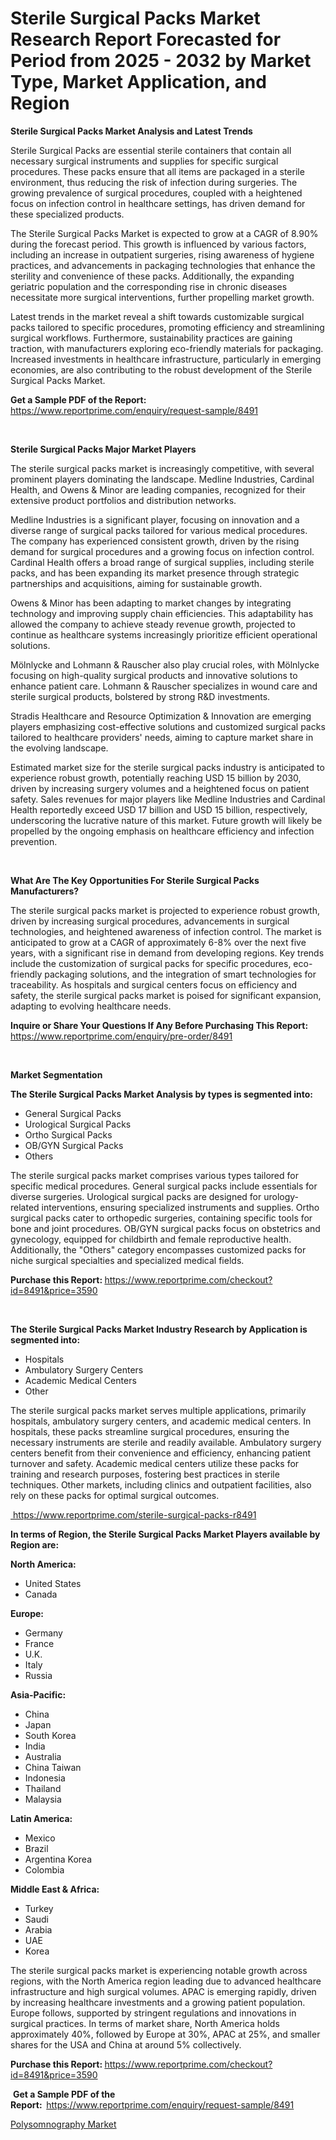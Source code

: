 <p><h1>Sterile Surgical Packs Market Research Report Forecasted for Period from 2025 -  2032 by Market Type, Market Application, and Region</h1></p><p><strong>Sterile Surgical Packs Market Analysis and Latest Trends</strong></p>
<p><p>Sterile Surgical Packs are essential sterile containers that contain all necessary surgical instruments and supplies for specific surgical procedures. These packs ensure that all items are packaged in a sterile environment, thus reducing the risk of infection during surgeries. The growing prevalence of surgical procedures, coupled with a heightened focus on infection control in healthcare settings, has driven demand for these specialized products.</p><p>The Sterile Surgical Packs Market is expected to grow at a CAGR of 8.90% during the forecast period. This growth is influenced by various factors, including an increase in outpatient surgeries, rising awareness of hygiene practices, and advancements in packaging technologies that enhance the sterility and convenience of these packs. Additionally, the expanding geriatric population and the corresponding rise in chronic diseases necessitate more surgical interventions, further propelling market growth.</p><p>Latest trends in the market reveal a shift towards customizable surgical packs tailored to specific procedures, promoting efficiency and streamlining surgical workflows. Furthermore, sustainability practices are gaining traction, with manufacturers exploring eco-friendly materials for packaging. Increased investments in healthcare infrastructure, particularly in emerging economies, are also contributing to the robust development of the Sterile Surgical Packs Market.</p></p>
<p><strong>Get a Sample PDF of the Report:&nbsp;</strong> <a href="https://www.reportprime.com/enquiry/request-sample/8491?utm_campaign=3220&utm_medium=2&utm_source=Github&utm_content=ia&utm_term=19032025&utm_id=sterile-surgical-packs">https://www.reportprime.com/enquiry/request-sample/8491</a></p>
<p>&nbsp;</p>
<p><strong>Sterile Surgical Packs Major Market Players</strong></p>
<p><p>The sterile surgical packs market is increasingly competitive, with several prominent players dominating the landscape. Medline Industries, Cardinal Health, and Owens & Minor are leading companies, recognized for their extensive product portfolios and distribution networks.</p><p>Medline Industries is a significant player, focusing on innovation and a diverse range of surgical packs tailored for various medical procedures. The company has experienced consistent growth, driven by the rising demand for surgical procedures and a growing focus on infection control. Cardinal Health offers a broad range of surgical supplies, including sterile packs, and has been expanding its market presence through strategic partnerships and acquisitions, aiming for sustainable growth.</p><p>Owens & Minor has been adapting to market changes by integrating technology and improving supply chain efficiencies. This adaptability has allowed the company to achieve steady revenue growth, projected to continue as healthcare systems increasingly prioritize efficient operational solutions.</p><p>Mölnlycke and Lohmann & Rauscher also play crucial roles, with Mölnlycke focusing on high-quality surgical products and innovative solutions to enhance patient care. Lohmann & Rauscher specializes in wound care and sterile surgical products, bolstered by strong R&D investments.</p><p>Stradis Healthcare and Resource Optimization & Innovation are emerging players emphasizing cost-effective solutions and customized surgical packs tailored to healthcare providers' needs, aiming to capture market share in the evolving landscape.</p><p>Estimated market size for the sterile surgical packs industry is anticipated to experience robust growth, potentially reaching USD 15 billion by 2030, driven by increasing surgery volumes and a heightened focus on patient safety. Sales revenues for major players like Medline Industries and Cardinal Health reportedly exceed USD 17 billion and USD 15 billion, respectively, underscoring the lucrative nature of this market. Future growth will likely be propelled by the ongoing emphasis on healthcare efficiency and infection prevention.</p></p>
<p>&nbsp;</p>
<p><strong>What Are The Key Opportunities For Sterile Surgical Packs Manufacturers?</strong></p>
<p><p>The sterile surgical packs market is projected to experience robust growth, driven by increasing surgical procedures, advancements in surgical technologies, and heightened awareness of infection control. The market is anticipated to grow at a CAGR of approximately 6-8% over the next five years, with a significant rise in demand from developing regions. Key trends include the customization of surgical packs for specific procedures, eco-friendly packaging solutions, and the integration of smart technologies for traceability. As hospitals and surgical centers focus on efficiency and safety, the sterile surgical packs market is poised for significant expansion, adapting to evolving healthcare needs.</p></p>
<p><strong>Inquire or Share Your Questions If Any Before Purchasing This Report:</strong> <a href="https://www.reportprime.com/enquiry/pre-order/8491?utm_campaign=3220&utm_medium=2&utm_source=Github&utm_content=ia&utm_term=19032025&utm_id=sterile-surgical-packs">https://www.reportprime.com/enquiry/pre-order/8491</a></p>
<p>&nbsp;</p>
<p><strong>Market Segmentation</strong></p>
<p><strong>The Sterile Surgical Packs Market Analysis by types is segmented into:</strong></p>
<p><ul><li>General Surgical Packs</li><li>Urological Surgical Packs</li><li>Ortho Surgical Packs</li><li>OB/GYN Surgical Packs</li><li>Others</li></ul></p>
<p><p>The sterile surgical packs market comprises various types tailored for specific medical procedures. General surgical packs include essentials for diverse surgeries. Urological surgical packs are designed for urology-related interventions, ensuring specialized instruments and supplies. Ortho surgical packs cater to orthopedic surgeries, containing specific tools for bone and joint procedures. OB/GYN surgical packs focus on obstetrics and gynecology, equipped for childbirth and female reproductive health. Additionally, the "Others" category encompasses customized packs for niche surgical specialties and specialized medical fields.</p></p>
<p><strong>Purchase this Report:&nbsp;</strong><a href="https://www.reportprime.com/checkout?id=8491&price=3590&utm_campaign=3220&utm_medium=2&utm_source=Github&utm_content=ia&utm_term=19032025&utm_id=sterile-surgical-packs">https://www.reportprime.com/checkout?id=8491&price=3590</a></p>
<p>&nbsp;</p>
<p><strong>The Sterile Surgical Packs Market Industry Research by Application is segmented into:</strong></p>
<p><ul><li>Hospitals</li><li>Ambulatory Surgery Centers</li><li>Academic Medical Centers</li><li>Other</li></ul></p>
<p><p>The sterile surgical packs market serves multiple applications, primarily hospitals, ambulatory surgery centers, and academic medical centers. In hospitals, these packs streamline surgical procedures, ensuring the necessary instruments are sterile and readily available. Ambulatory surgery centers benefit from their convenience and efficiency, enhancing patient turnover and safety. Academic medical centers utilize these packs for training and research purposes, fostering best practices in sterile techniques. Other markets, including clinics and outpatient facilities, also rely on these packs for optimal surgical outcomes.</p></p>
<p><a href="https://www.reportprime.com/sterile-surgical-packs-r8491?utm_campaign=3220&utm_medium=2&utm_source=Github&utm_content=ia&utm_term=19032025&utm_id=sterile-surgical-packs">&nbsp;https://www.reportprime.com/sterile-surgical-packs-r8491</a></p>
<p><strong>In terms of Region, the Sterile Surgical Packs Market Players available by Region are:</strong></p>
<p>
    <p> <strong> North America: </strong>
        <ul>
            <li>United States</li>
            <li>Canada</li>
        </ul>
        </p> 
    <p> <strong> Europe: </strong>
        <ul>
            <li>Germany</li>
            <li>France</li>
            <li>U.K.</li>
            <li>Italy</li>
            <li>Russia</li>
        </ul>
        </p> 
    <p> <strong> Asia-Pacific: </strong>
        <ul>
            <li>China</li>
            <li>Japan</li>
            <li>South Korea</li>
            <li>India</li>
            <li>Australia</li>
            <li>China Taiwan</li>
            <li>Indonesia</li>
            <li>Thailand</li>
            <li>Malaysia</li>
        </ul>
        </p> 
    <p> <strong> Latin America: </strong>
        <ul>
            <li>Mexico</li>
            <li>Brazil</li>
            <li>Argentina Korea</li>
            <li>Colombia</li>
        </ul>
        </p> 
    <p> <strong> Middle East & Africa: </strong>
        <ul>
            <li>Turkey</li>
            <li>Saudi</li>
            <li>Arabia</li>
            <li>UAE</li>
            <li>Korea</li>
        </ul>
    </p>
    </p>
<p><p>The sterile surgical packs market is experiencing notable growth across regions, with the North America region leading due to advanced healthcare infrastructure and high surgical volumes. APAC is emerging rapidly, driven by increasing healthcare investments and a growing patient population. Europe follows, supported by stringent regulations and innovations in surgical practices. In terms of market share, North America holds approximately 40%, followed by Europe at 30%, APAC at 25%, and smaller shares for the USA and China at around 5% collectively.</p></p>
<p><strong>Purchase this Report: </strong><a href="https://www.reportprime.com/checkout?id=8491&price=3590&utm_campaign=3220&utm_medium=2&utm_source=Github&utm_content=ia&utm_term=19032025&utm_id=sterile-surgical-packs">https://www.reportprime.com/checkout?id=8491&price=3590</a></p>
<p>&nbsp;<strong>Get a Sample PDF of the Report:&nbsp;&nbsp;</strong><a href="https://www.reportprime.com/enquiry/request-sample/8491?utm_campaign=3220&utm_medium=2&utm_source=Github&utm_content=ia&utm_term=19032025&utm_id=sterile-surgical-packs">https://www.reportprime.com/enquiry/request-sample/8491</a></p>
<p><strong></strong></p>
<p><p><a href="https://github.com/ngozudapshi/Market-Research-Report-List-1/blob/main/polysomnography-market.md?utm_campaign=3220&utm_medium=2&utm_source=Github&utm_content=ia&utm_term=19032025&utm_id=sterile-surgical-packs">Polysomnography Market</a></p></p>